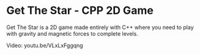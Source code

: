 # Get The Star - CPP 2D Game
 Get The Star is a 2D game made entirely with C++ where you need to play with gravity and magnetic forces to complete levels.

Video: youtu.be/VLxLxFggqng
